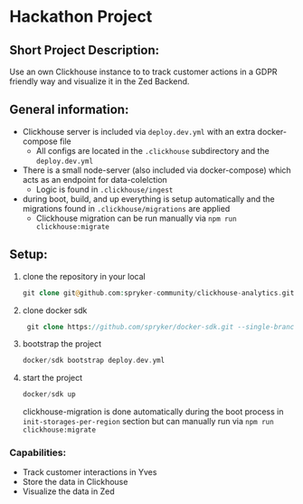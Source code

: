# Hackathon Project

## Short Project Description:
Use an own Clickhouse instance to to track customer actions in a GDPR friendly way and visualize it in the Zed Backend.

## General information:
- Clickhouse server is included via `deploy.dev.yml` with an extra docker-compose file
  - All configs are located in the `.clickhouse` subdirectory and the `deploy.dev.yml`
- There is a small node-server (also included via docker-compose) which acts as an endpoint for data-colelction
  - Logic is found in `.clickhouse/ingest`
- during boot, build, and up everything is setup automatically and the migrations found in `.clickhouse/migrations` are applied
  - Clickhouse migration can be run manually via `npm run clickhouse:migrate`

## Setup:
1. clone the repository in your local
   ```php
   git clone git@github.com:spryker-community/clickhouse-analytics.git
   ```
2. clone docker sdk
    ```php
     git clone https://github.com/spryker/docker-sdk.git --single-branch docker
    ```
3. bootstrap the project
    ```php
    docker/sdk bootstrap deploy.dev.yml
    ```
4. start the project
    ```php
    docker/sdk up
    ```
   clickhouse-migration is done automatically during the boot process in `init-storages-per-region` section but can manually run via `npm run clickhouse:migrate`

### Capabilities:
- Track customer interactions in Yves
- Store the data in Clickhouse
- Visualize the data in Zed

